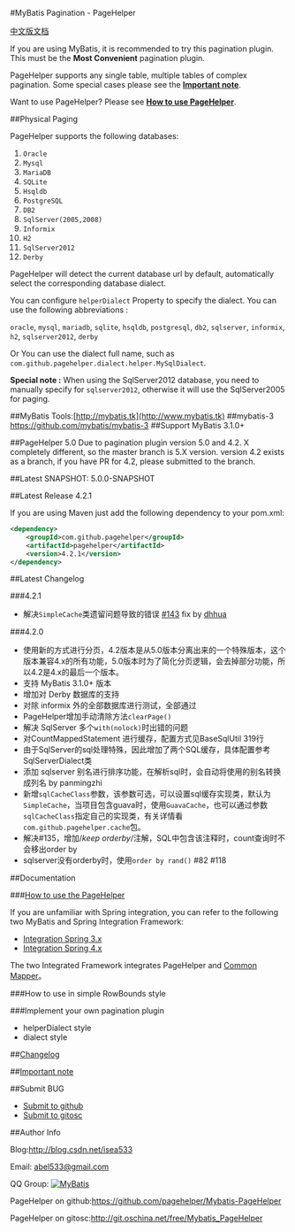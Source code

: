 #MyBatis Pagination - PageHelper

[中文版文档](https://github.com/pagehelper/Mybatis-PageHelper/blob/master/README_zh.md)

If you are using MyBatis, it is recommended to try this pagination plugin. 
This must be the **Most Convenient** pagination plugin.

PageHelper supports any single table, multiple tables of complex pagination.
Some special cases please see the [**Important note**](https://github.com/pagehelper/Mybatis-PageHelper/blob/master/wikis/en/Important.md).

Want to use PageHelper? 
Please see [**How to use PageHelper**](https://github.com/pagehelper/Mybatis-PageHelper/blob/master/wikis/en/HowToUse.md).

##Physical Paging

PageHelper supports the following databases:

 1. `Oracle`
 2. `Mysql`
 3. `MariaDB`
 4. `SQLite`
 5. `Hsqldb`
 6. `PostgreSQL`
 7. `DB2`
 8. `SqlServer(2005,2008)`
 9. `Informix`
 10. `H2`
 11. `SqlServer2012`
 12. `Derby`

PageHelper will detect the current database url by default, 
automatically select the corresponding database dialect.

You can configure `helperDialect` Property to specify the dialect.
You can use the following abbreviations :

`oracle`, `mysql`, `mariadb`, `sqlite`, `hsqldb`, `postgresql`,
`db2`, `sqlserver`, `informix`, `h2`, `sqlserver2012`, `derby`

Or You can use the dialect full name, such as `com.github.pagehelper.dialect.helper.MySqlDialect`.

**Special note :** When using the SqlServer2012 database,
you need to manually specify for `sqlserver2012`, otherwise it will use the SqlServer2005 for paging.

##MyBatis Tools:[http://mybatis.tk](http://www.mybatis.tk)
##mybatis-3 https://github.com/mybatis/mybatis-3 
##Support MyBatis 3.1.0+

##PageHelper 5.0
Due to pagination plugin version 5.0 and 4.2. X completely different,
so the master branch is 5.X version.
version 4.2 exists as a branch, 
if you have PR for 4.2, please submitted to the branch.

##Latest SNAPSHOT: 5.0.0-SNAPSHOT

##Latest Release 4.2.1

If you are using Maven just add the following dependency to your pom.xml:

```xml  
<dependency>
    <groupId>com.github.pagehelper</groupId>
    <artifactId>pagehelper</artifactId>
    <version>4.2.1</version>
</dependency>
```  

##Latest Changelog

###4.2.1

- 解决`SimpleCache`类遗留问题导致的错误 [#143](http://git.oschina.net/free/Mybatis_PageHelper/issues/143) fix by [dhhua](https://github.com/dhhua)

###4.2.0

- 使用新的方式进行分页，4.2版本是从5.0版本分离出来的一个特殊版本，这个版本兼容4.x的所有功能，5.0版本时为了简化分页逻辑，会去掉部分功能，所以4.2是4.x的最后一个版本。
- 支持 MyBatis 3.1.0+ 版本
- 增加对 Derby 数据库的支持
- 对除 informix 外的全部数据库进行测试，全部通过
- PageHelper增加手动清除方法`clearPage()`
- 解决 SqlServer 多个`with(nolock)`时出错的问题
- 对CountMappedStatement 进行缓存，配置方式见BaseSqlUtil 319行
- 由于SqlServer的sql处理特殊，因此增加了两个SQL缓存，具体配置参考SqlServerDialect类
- 添加 sqlserver 别名进行排序功能，在解析sql时，会自动将使用的别名转换成列名 by panmingzhi
- 新增`sqlCacheClass`参数，该参数可选，可以设置sql缓存实现类，默认为`SimpleCache`，当项目包含guava时，使用`GuavaCache`，也可以通过参数`sqlCacheClass`指定自己的实现类，有关详情看`com.github.pagehelper.cache`包。
- 解决#135，增加/*keep orderby*/注解，SQL中包含该注释时，count查询时不会移出order by
- sqlserver没有orderby时，使用`order by rand()` #82 #118

##Documentation  

###[How to use the PageHelper](https://github.com/pagehelper/Mybatis-PageHelper/blob/master/wikis/en/HowToUse.md)

If you are unfamiliar with Spring integration, 
you can refer to the following two MyBatis and Spring Integration Framework:

- [Integration Spring 3.x](https://github.com/abel533/Mybatis-Spring/tree/spring3.x)
- [Integration Spring 4.x](https://github.com/abel533/Mybatis-Spring)

The two Integrated Framework integrates PageHelper and [Common Mapper](https://github.com/abel533/Mapper)。

###How to use in simple RowBounds style

###Implement your own pagination plugin
- helperDialect style
- dialect style

##[Changelog](https://github.com/pagehelper/Mybatis-PageHelper/blob/master/wikis/en/Changelog.md)

##[Important note](https://github.com/pagehelper/Mybatis-PageHelper/blob/master/wikis/en/Important.md)

##Submit BUG

- [Submit to github](https://github.com/pagehelper/Mybatis-PageHelper/issues/new)
- [Submit to gitosc](http://git.oschina.net/free/Mybatis_PageHelper/issues/new?issue%5Bassignee_id%5D=&issue%5Bmilestone_id%5D=)

##Author Info

Blog:http://blog.csdn.net/isea533

Email: abel533@gmail.com  

QQ Group: <a target="_blank" href="http://shang.qq.com/wpa/qunwpa?idkey=29e4cce8ac3c65d14a1dc40c9ba5c8e71304f143f3ad759ac0b05146e0952044"><img border="0" src="http://pub.idqqimg.com/wpa/images/group.png" alt="MyBatis" title="MyBatis"></a>

PageHelper on github:https://github.com/pagehelper/Mybatis-PageHelper

PageHelper on gitosc:http://git.oschina.net/free/Mybatis_PageHelper